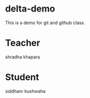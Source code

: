# delta-demo
This is a demo for git and github class.

# Teacher
shradha khapara

# Student
siddhanr kushwaha